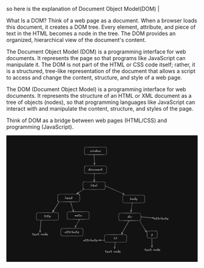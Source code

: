 so here is the explanation of Document Object Model(DOM) | 


What Is a DOM?
Think of a web page as a document. When a browser loads this document, it creates a DOM tree. Every element, attribute, and piece of text in the HTML becomes a node in the tree. The DOM provides an organized, hierarchical view of the document's content.



The Document Object Model (DOM) is a programming interface for web documents. It represents the page so that programs like JavaScript can manipulate it. The DOM is not part of the HTML or CSS code itself; rather, it is a structured, tree-like representation of the document that allows a script to access and change the content, structure, and style of a web page.


The DOM (Document Object Model) is a programming interface for web documents. It represents the structure of an HTML or XML document as a tree of objects (nodes), so that programming languages like JavaScript can interact with and manipulate the content, structure, and styles of the page.

Think of DOM as a bridge between web pages (HTML/CSS) and programming (JavaScript).


![alt text](https://github.com/aaf-abdullah/JS-Hitesh-by-Abdullah/blob/c60721cd7135c309f0b379396eebf49119712cdf/Screenshot%202025-08-28%20115638.png)